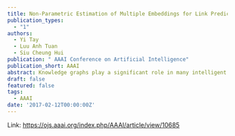 ```yaml
---
title: Non-Parametric Estimation of Multiple Embeddings for Link Prediction on Dynamic Knowledge Graphs
publication_types:
  - "1"
authors:
  - Yi Tay
  - Luu Anh Tuan
  - Siu Cheung Hui
publication: " AAAI Conference on Artificial Intelligence"
publication_short: AAAI
abstract: Knowledge graphs play a significant role in many intelligent systems such as semantic search and recommendation systems. Recent works in this area of knowledge graph embeddings such as TransE, TransH and TransR have shown extremely competitive and promising results in relational learning. In this paper, we propose a novel extension of the translational embedding model to solve three main problems of the current models. Firstly, translational models are highly sensitive to hyperparameters such as margin and learning rate. Secondly, the translation principle only allows one spot in vector space for each golden triplet. Thus, congestion of entities and relations in vector space may reduce precision. Lastly, the current models are not able to handle dynamic data especially the introduction of new unseen entities/relations or removal of triplets. In this paper, we propose Parallel Universe TransE (puTransE), an adaptable and robust adaptation of the translational model. Our approach non-parametrically estimates the energy score of a triplet from multiple embedding spaces of structurally and semantically aware triplet selection. Our proposed approach is simple, robust and parallelizable. Our experimental results show that our proposed approach outperforms TransE and many other embedding methods for link prediction on knowledge graphs on both public benchmark dataset and a real world dynamic dataset.
draft: false
featured: false
tags:
  - AAAI
date: '2017-02-12T00:00:00Z'
---
```

Link: https://ojs.aaai.org/index.php/AAAI/article/view/10685